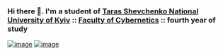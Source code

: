 ### Hi there 👋. I'm a student of [Taras Shevchenko National University of Kyiv](http://www.univ.kiev.ua/en/) :: [Faculty of Cybernetics](http://csc.knu.ua/en/) :: fourth year of study

[![image](https://img.shields.io/badge/LinkedIn-0077B5?style=for-the-badge&logo=linkedin&logoColor=white)](https://www.linkedin.com/in/meowningmaster/)
[![image](https://img.shields.io/badge/Skills%20List-darkgreen?logo=notion&style=for-the-badge&logoColor=white)](https://meowningmaster.notion.site/meowningmaster/90d38880d0ea43f1a4ad9f4b4c2ae905?v=2636b5655f6a493cbfc91b48f9c11a34)
